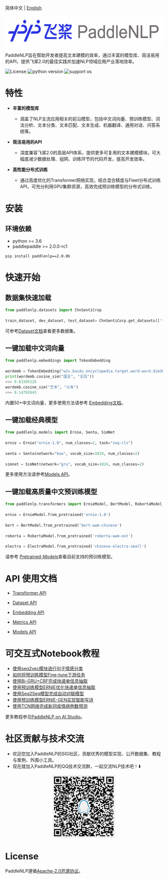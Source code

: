 简体中文 | [English](./README_en.md)

<p align="center">
  <img src="./docs/imgs/paddlenlp.png" width="520" height ="100" />
</p>


PaddleNLP旨在帮助开发者提高文本建模的效率，通过丰富的模型库、简洁易用的API，提供飞桨2.0的最佳实践并加速NLP领域应用产业落地效率。

![License](https://img.shields.io/badge/license-Apache%202-red.svg)
![python version](https://img.shields.io/badge/python-3.6+-orange.svg)
![support os](https://img.shields.io/badge/os-linux%2C%20win%2C%20mac-yellow.svg)


# 特性

- **丰富的模型库**

  - 涵盖了NLP主流应用相关的前沿模型，包括中文词向量、预训练模型、词法分析、文本分类、文本匹配、文本生成、机器翻译、通用对话、问答系统等。

- **简洁易用的API**

  - 深度兼容飞桨2.0的高层API体系，提供更多可复用的文本建模模块，可大幅度减少数据处理、组网、训练环节的代码开发，提高开发效率。

- **高性能分布式训练**

  - 通过高度优化的Transformer网络实现，结合混合精度与Fleet分布式训练API，可充分利用GPU集群资源，高效完成预训练模型的分布式训练。



# 安装

## 环境依赖

- python >= 3.6
- paddlepaddle >= 2.0.0-rc1

```
pip install paddlenlp==2.0.0b
```


# 快速开始

## 数据集快速加载

```python
from paddlenlp.datasets import ChnSentiCrop

train_dataset, dev_dataset, test_dataset= ChnSentiCorp.get_datasets(['train', 'dev', 'test'])
```

可参考[Dataset文档](./docs/datasets.md)查看更多数据集。

## 一键加载中文词向量

```python
from paddlenlp.embeddings import TokenEmbedding

wordemb = TokenEmbedding("w2v.baidu_encyclopedia.target.word-word.dim300")
print(wordemb.cosine_sim("国王", "王后"))
>>> 0.63395125
wordemb.cosine_sim("艺术", "火车")
>>> 0.14792643
```

内置50+中文词向量，更多使用方法请参考 [Embedding文档](./examples/word_embedding/README.md)。

## 一键加载经典模型

```python
from paddlenlp.models import Ernie, Senta, SimNet

ernie = Ernie("ernie-1.0", num_classes=2, task="seq-cls")

senta = Senta(network="bow", vocab_size=1024, num_classes=2)

simnet = SimNet(network="gru", vocab_size=1024, num_classes=2)
```

更多使用方法请参考[Models API](./docs/models.md)。

## 一键加载高质量中文预训练模型

```python
from paddlenlp.transformers import ErnieModel, BertModel, RobertaModel, ElectraModel

ernie = ErnieModel.from_pretrained('ernie-1.0')

bert = BertModel.from_pretrained('bert-wwm-chinese')

roberta = RobertaModel.from_pretrained('roberta-wwm-ext')

electra = ElectraModel.from_pretrained('chinese-electra-small')
```

请参考 [Pretrained-Models](./docs/transformers.md)查看目前支持的预训练模型。



# API 使用文档

- [Transformer API](./docs/transformers.md)

- [Dataset API](./docs/datasets.md)

- [Embedding API](./docs/embeddings.md)

- [Metrics API](./docs/embeddings.md)

- [Models API](./docs/models.md)



# 可交互式Notebook教程

- [使用seq2vec模块进行句子情感分类](https://aistudio.baidu.com/aistudio/projectdetail/1283423)
- [如何将预训练模型Fine-tune下游任务](https://aistudio.baidu.com/aistudio/projectdetail/1294333)
- [使用Bi-GRU+CRF完成快递单信息抽取](https://aistudio.baidu.com/aistudio/projectdetail/1317771)
- [使用预训练模型ERNIE优化快递单信息抽取](https://aistudio.baidu.com/aistudio/projectdetail/1329361)
- [使用Seq2Seq模型完成自动对联模型](https://aistudio.baidu.com/aistudio/projectdetail/1321118)
- [使用预训练模型ERNIE-GEN实现智能写诗](https://aistudio.baidu.com/aistudio/projectdetail/1339888)
- [使用TCN网络完成新冠疫情病例数预测](https://aistudio.baidu.com/aistudio/projectdetail/1290873)

更多教程参见[PaddleNLP on AI Studio](https://aistudio.baidu.com/aistudio/personalcenter/thirdview/574995)。


# 社区贡献与技术交流

- 欢迎您加入PaddleNLP的SIG社区，贡献优秀的模型实现、公开数据集、教程与案例、外围小工具。
- 现在就加入PaddleNLP的QQ技术交流群，一起交流NLP技术吧！⬇️

<div align="center">
  <img src="./docs/imgs/qq.png" width="200" height="200" />
</div>  


# License

PaddleNLP遵循[Apache-2.0开源协议](./LICENSE)。
